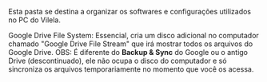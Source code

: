 Esta pasta se destina a organizar os softwares e configurações utilizados no PC do Vilela.


Google Drive File System: Essencial, cria um disco adicional no computador chamado "Google Drive File Stream" que irá mostrar todos os arquivos do Google Drive. OBS: É diferente do **Backup & Sync** do Google ou o antigo Drive (descontinuado), ele não ocupa o disco do computador e só sincroniza os arquivos temporariamente no momento que você os acessa.
<!--stackedit_data:
eyJoaXN0b3J5IjpbMTcyNDQ0NDU2M119
-->